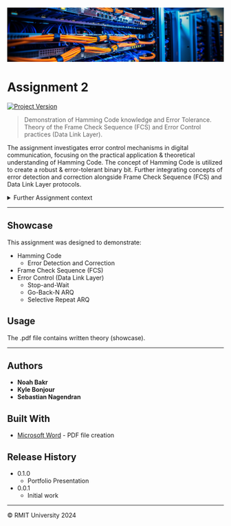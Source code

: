 [![header][header-url]][header-link]

# Assignment 2
[![Project Version][version-image]][version-url]

> Demonstration of Hamming Code knowledge and Error Tolerance. Theory of the Frame Check Sequence (FCS) and Error Control practices (Data Link Layer).

The assignment investigates error control mechanisms in digital communication, focusing on the practical application &amp; theoretical understanding of Hamming Code. The concept of Hamming Code is utilized to create a robust &amp; error-tolerant binary bit. Further integrating concepts of error detection and correction alongside Frame Check Sequence (FCS) and Data Link Layer protocols.

<details>
   <summary>Further Assignment context</summary>
   <br>
   A practical implementation of Hamming code is developed using a chart. This involves encoding binary data with Hamming code techniques, where parity bits are strategically added to the data stream. The assignment demonstrates how errors introduced during data transmission can be detected and corrected using the redundancy provided by Hamming code.
   <br><br>
   The assignment investigates how the Frame Check Sequence is computed and appended to data packets to verify data integrity during transmission, through a series of calculations.
   <br><br>
   Further investigation delves into error control mechanisms at the Data Link Layer, including ARQ protocols such as Stop-and-Wait, Go-Back-N ARQ and Selective Repeat ARQ. The project evaluates their performance metrics, such as trade-offs and efficiency, in managing errors and ensuring reliable data transmission.
</details>

---
## Showcase

This assignment was designed to demonstrate:

* Hamming Code
    * Error Detection and Correction
* Frame Check Sequence (FCS)
* Error Control (Data Link Layer)
    * Stop-and-Wait
    * Go-Back-N ARQ
    * Selective Repeat ARQ

## Usage

The .pdf file contains written theory (showcase).

---
## Authors

* **Noah Bakr**
* **Kyle Bonjour**
* **Sebastian Nagendran**

## Built With

* [Microsoft Word](https://www.microsoft.com/en-au/microsoft-365/word) - PDF file creation

## Release History

* 0.1.0
    * Portfolio Presentation
* 0.0.1
    * Initial work

---

&copy; RMIT University 2024

<!-- Markdown link & img dfn's -->

[header-url]: ../DCNC-Header.png
[header-link]: https://github.com/Noah-Bakr

[version-image]: https://img.shields.io/badge/Version-1.0.0-brightgreen?style=for-the-badge&logo=appveyor
[version-url]: https://img.shields.io/badge/version-1.0.0-green

